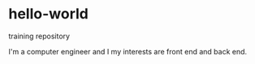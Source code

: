 # hello-world
training repository

I'm a computer engineer and I my interests are front end and back end.
